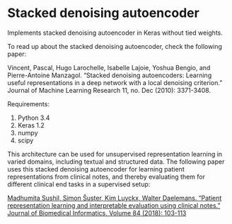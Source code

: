 # Stacked denoising autoencoder


Implements stacked denoising autoencoder in Keras without tied weights.


To read up about the stacked denoising autoencoder, check the following paper:


Vincent, Pascal, Hugo Larochelle, Isabelle Lajoie, Yoshua Bengio, and Pierre-Antoine Manzagol.
“Stacked denoising autoencoders: Learning useful representations in a deep network with a local denoising criterion.”
Journal of Machine Learning Research 11, no. Dec (2010): 3371-3408.


Requirements:


1. Python 3.4
2. Keras 1.2
3. numpy
4. scipy

This architecture can be used for unsupervised representation learning in varied domains, including textual and structured data. The following paper uses this stacked denoising autoencoder for learning patient representations from clinical notes, and thereby evaluating them for different clinical end tasks in a supervised setup:

[Madhumita Sushil, Simon Šuster, Kim Luyckx, Walter Daelemans. “Patient representation learning and interpretable evaluation using clinical notes.” Journal of Biomedical Informatics, Volume 84 (2018): 103-113](https://www.sciencedirect.com/science/article/pii/S1532046418301266)
